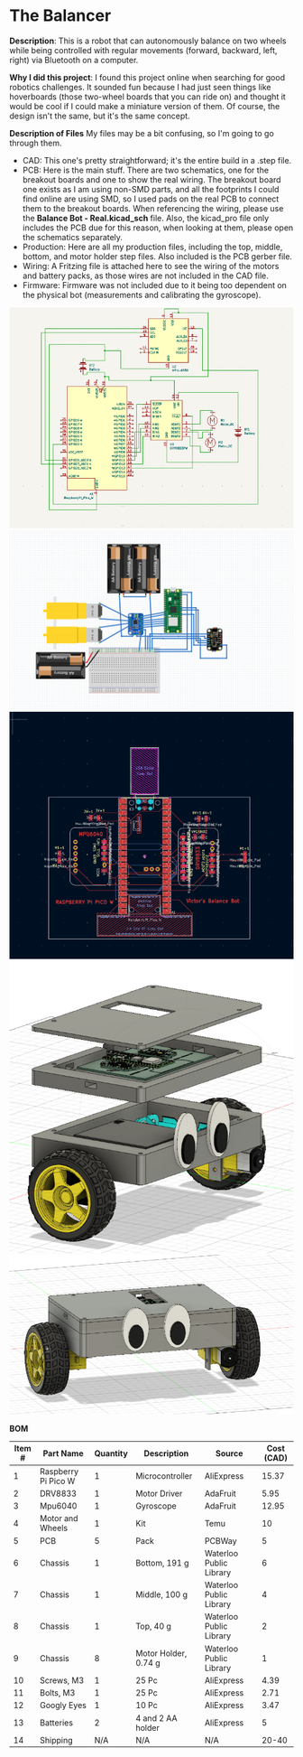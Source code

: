 # The Balancer

**Description**: This is a robot that can autonomously balance on two wheels while being controlled with regular movements (forward, backward, left, right) via Bluetooth on a computer.

**Why I did this project**: I found this project online when searching for good robotics challenges. It sounded fun because I had just seen things like hoverboards (those two-wheel boards that you can ride on) and thought it would be cool if I could make a miniature version of them. Of course, the design isn't the same, but it's the same concept.

**Description of Files**
My files may be a bit confusing, so I'm going to go through them.

- CAD: This one's pretty straightforward; it's the entire build in a .step file.
- PCB: Here is the main stuff. There are two schematics, one for the breakout boards and one to show the real wiring. The breakout board one exists as I am using non-SMD parts, and all the footprints I could find online are using SMD, so I used pads on the real PCB to connect them to the breakout boards. When referencing the wiring, please use the **Balance Bot - Real.kicad_sch** file. Also, the kicad_pro file only includes the PCB due for this reason, when looking at them, please open the schematics separately.
- Production: Here are all my production files, including the top, middle, bottom, and motor holder step files. Also included is the PCB gerber file.
- Wiring: A Fritzing file is attached here to see the wiring of the motors and battery packs, as those wires are not included in the CAD file.
- Firmware: Firmware was not included due to it being too dependent on the physical bot (measurements and calibrating the gyroscope).

![Image](https://github.com/BigBrain244466666/BalanceBot/blob/main/Images/Screenshot%202025-06-07%20213608.png)
![Image](https://github.com/BigBrain244466666/BalanceBot/blob/main/Images/Screenshot%202025-06-07%20213556.png)
![Image](https://github.com/BigBrain244466666/BalanceBot/blob/main/Images/Screenshot%202025-06-07%20205014.png)
![Image](https://github.com/BigBrain244466666/BalanceBot/blob/main/Images/Screenshot%202025-06-07%20005523.png)
![Image](https://github.com/BigBrain244466666/BalanceBot/blob/main/Images/Screenshot%202025-06-07%20005739.png)

**BOM**


Item # |	Part Name |	Quantity |	Description |	Source |	Cost (CAD)
--- | --- | --- | --- | --- | ---
1 |	Raspberry Pi Pico W |	1 |	Microcontroller |	AliExpress | 15.37
2 |	DRV8833 |	1 |	Motor Driver |	AdaFruit | 5.95
3 |	Mpu6040 |	1 |	Gyroscope |	AdaFruit | 12.95
4 |	Motor and Wheels |	1 |	Kit |	Temu | 10
5 |	PCB |	5 |	Pack |	PCBWay | 5
6 |	Chassis |	1 |	Bottom, 191 g |	Waterloo Public Library |	6
7 |	Chassis |	1 |	Middle, 100 g |	Waterloo Public Library |	4
8 |	Chassis |	1 |	Top, 40 g |	Waterloo Public Library |	2
9 |	Chassis |	8 |	Motor Holder, 0.74 g |	Waterloo Public Library |	1
10 |	Screws, M3 |	1 |	25 Pc |	AliExpress |	4.39
11 | Bolts, M3 |	1 |	25 Pc | AliExpress |	2.71
12 |	Googly Eyes |	1 |	10 Pc |	AliExpress |	3.47
13 |	Batteries |	2 |	4 and 2 AA holder |	AliExpress | 5
14 | Shipping | N/A |	N/A |	N/A |	20-40

